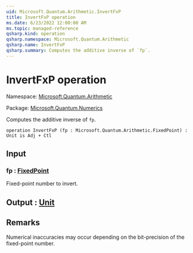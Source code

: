 ```yaml
---
uid: Microsoft.Quantum.Arithmetic.InvertFxP
title: InvertFxP operation
ms.date: 6/23/2022 12:00:00 AM
ms.topic: managed-reference
qsharp.kind: operation
qsharp.namespace: Microsoft.Quantum.Arithmetic
qsharp.name: InvertFxP
qsharp.summary: Computes the additive inverse of `fp`.
---
```


# InvertFxP operation

Namespace: [Microsoft.Quantum.Arithmetic](xref:Microsoft.Quantum.Arithmetic)

Package: [Microsoft.Quantum.Numerics](https://nuget.org/packages/Microsoft.Quantum.Numerics)


Computes the additive inverse of `fp`.

```qsharp
operation InvertFxP (fp : Microsoft.Quantum.Arithmetic.FixedPoint) : Unit is Adj + Ctl
```


## Input

### fp : [FixedPoint](xref:Microsoft.Quantum.Arithmetic.FixedPoint)

Fixed-point number to invert.



## Output : [Unit](xref:microsoft.quantum.qsharp.valueliterals#unit-literal)



## Remarks

Numerical inaccuracies may occur depending on thebit-precision of the fixed-point number.
